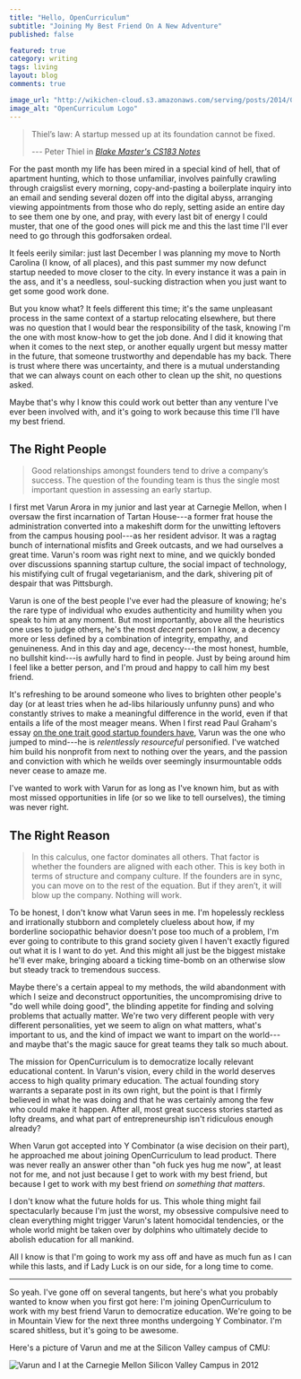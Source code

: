 ```yaml
---
title: "Hello, OpenCurriculum"
subtitle: "Joining My Best Friend On A New Adventure"
published: false

featured: true
category: writing
tags: living
layout: blog
comments: true

image_url: "http://wikichen-cloud.s3.amazonaws.com/serving/posts/2014/01/hello-opencurriculum.png"
image_alt: "OpenCurriculum Logo"
---
```


> Thiel’s law: A startup messed up at its foundation cannot be fixed.
>
> --- Peter Thiel in *[Blake Master's CS183 Notes](http://blakemasters.com/post/21742864570/peter-thiels-cs183-startup-class-6-notes-essay)*

For the past month my life has been mired in a special kind of hell, that of apartment hunting, which to those unfamiliar, involves painfully crawling through craigslist every morning, copy-and-pasting a boilerplate inquiry into an email and sending several dozen off into the digital abyss, arranging viewing appointments from those who do reply, setting aside an entire day to see them one by one, and pray, with every last bit of energy I could muster, that one of the good ones will pick me and this the last time I'll ever need to go through this godforsaken ordeal.

It feels eerily similar: just last December I was planning my move to North Carolina (I know, of all places), and this past summer my now defunct startup needed to move closer to the city. In every instance it was a pain in the ass, and it's a needless, soul-sucking distraction when you just want to get some good work done.

But you know what? It feels different this time; it's the same unpleasant process in the same context of a startup relocating elsewhere, but there was no question that I would bear the responsibility of the task, knowing I'm the one with most know-how to get the job done. And I did it knowing that when it comes to the next step, or another equally urgent but messy matter in the future, that someone trustworthy and dependable has my back. There is trust where there was uncertainty, and there is a mutual understanding that we can always count on each other to clean up the shit, no questions asked.

Maybe that's why I know this could work out better than any venture I've ever been involved with, and it's going to work because this time I'll have my best friend.

## The Right People

> Good relationships amongst founders tend to drive a company’s success. The question of the founding team is thus the single most important question in assessing an early startup.

I first met Varun Arora in my junior and last year at Carnegie Mellon, when I oversaw the first incarnation of Tartan House---a former frat house the administration converted into a makeshift dorm for the unwitting leftovers from the campus housing pool---as her resident advisor. It was a ragtag bunch of international misfits and Greek outcasts, and we had ourselves a great time. Varun's room was right next to mine, and we quickly bonded over discussions spanning startup culture, the social impact of technology, his mistifying cult of frugal vegetarianism, and the dark, shivering pit of despair that was Pittsburgh.

Varun is one of the best people I've ever had the pleasure of knowing; he's the rare type of individual who exudes authenticity and humility when you speak to him at any moment. But most importantly, above all the heuristics one uses to judge others, he's the most *decent* person I know, a decency more or less defined by a combination of integrity, empathy, and genuineness. And in this day and age, decency---the most honest, humble, no bullshit kind---is awfully hard to find in people. Just by being around him I feel like a better person, and I'm proud and happy to call him my best friend.

It's refreshing to be around someone who lives to brighten other people's day (or at least tries when he ad-libs hilariously unfunny puns) and who constantly strives to make a meaningful difference in the world, even if that entails a life of the most meager means. When I first read Paul Graham's essay [on the one trait good startup founders have](http://www.paulgraham.com/relres.html), Varun was the one who jumped to mind---he is *relentlessly resourceful* personified. I've watched him build his nonprofit from next to nothing over the years, and the passion and conviction with which he weilds over seemingly insurmountable odds never cease to amaze me.

I've wanted to work with Varun for as long as I've known him, but as with most missed opportunities in life (or so we like to tell ourselves), the timing was never right.

## The Right Reason

> In this calculus, one factor dominates all others. That factor is whether the founders are aligned with each other. This is key both in terms of structure and company culture. If the founders are in sync, you can move on to the rest of the equation. But if they aren’t, it will blow up the company. Nothing will work.

To be honest, I don't know what Varun sees in me. I'm hopelessly reckless and irrationally stubborn and completely clueless about how, if my borderline sociopathic behavior doesn't pose too much of a problem, I'm ever going to contribute to this grand society given I haven't exactly figured out what it is I want to do yet. And this might all just be the biggest mistake he'll ever make, bringing aboard a ticking time-bomb on an otherwise slow but steady track to tremendous success.

Maybe there's a certain appeal to my methods, the wild abandonment with which I seize and deconstruct opportunities, the uncompromising drive to "do well while doing good", the blinding appetite for finding and solving problems that actually matter. We're two very different people with very different personalities, yet we seem to align on what matters, what's important to us, and the kind of impact we want to impart on the world---and maybe that's the magic sauce for great teams they talk so much about.

The mission for OpenCurriculum is to democratize locally relevant educational content. In Varun's vision, every child in the world deserves access to high quality primary education. The actual founding story warrants a separate post in its own right, but the point is that I firmly believed in what he was doing and that he was certainly among the few who could make it happen. After all, most great success stories started as lofty dreams, and what part of entrepreneurship isn't ridiculous enough already?

When Varun got accepted into Y Combinator (a wise decision on their part), he approached me about joining OpenCurriculum to lead product. There was never really an answer other than "oh fuck yes hug me now", at least not for me, and not just because I get to work with my best friend, but because I get to work with my best friend *on something that matters*.

I don't know what the future holds for us. This whole thing might fail spectacularly because I'm just the worst, my obsessive compulsive need to clean everything might trigger Varun's latent homocidal tendencies, or the whole world might be taken over by dolphins who ultimately decide to abolish education for all mankind.

All I know is that I'm going to work my ass off and have as much fun as I can while this lasts, and if Lady Luck is on our side, for a long time to come.

- - -

So yeah. I've gone off on several tangents, but here's what you probably wanted to know when you first got here: I'm joining OpenCurriculum to work with my best friend Varun to democratize education. We're going to be in Mountain View for the next three months undergoing Y Combinator. I'm scared shitless, but it's going to be awesome.

Here's a picture of Varun and me at the Silicon Valley campus of CMU:

![Varun and I at the Carnegie Mellon Silicon Valley Campus in 2012](http://wikichen-cloud.s3.amazonaws.com/serving/posts/2014/01/chimi-and-papa.jpg)

